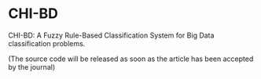 # CHI-BD
CHI-BD: A Fuzzy Rule-Based Classification System for Big Data classification problems.

(The source code will be released as soon as the article has been accepted by the journal)
